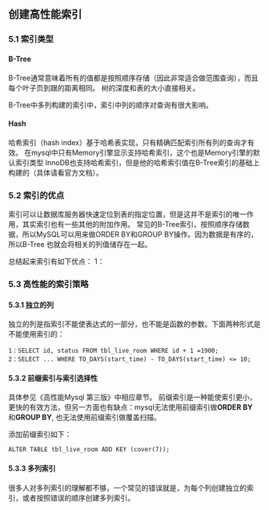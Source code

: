##  创建高性能索引
### 5.1 索引类型
#### B-Tree
B-Tree通常意味着所有的值都是按照顺序存储（因此非常适合做范围查询），而且每个叶子页到跟的距离相同。
树的深度和表的大小直接相关。

B-Tree中多列构建的索引中，索引中列的顺序对查询有很大影响。

#### Hash
哈希索引（hash index）基于哈希表实现，只有精确匹配索引所有列的查询才有效。
在mysql中只有Memory引擎显示支持哈希索引，这个也是Memory引擎的默认索引类型
InnoDB也支持哈希索引，但是他的哈希索引值在B-Tree索引的基础上构建的（具体请看官方文档）。

### 5.2 索引的优点
索引可以让数据库服务器快速定位到表的指定位置，但是这并不是索引的唯一作用，其实索引也有一些其他的附加作用。
常见的B-Tree索引，按照顺序存储数据，所以MySQL可以用来做ORDER BY和GROUP BY操作。因为数据是有序的，所以B-Tree
也就会将相关的列值储存在一起。

总结起来索引有如下优点：
1：
### 5.3 高性能的索引策略

#### 5.3.1 独立的列
独立的列是指索引不能使表达式的一部分，也不能是函数的参数。下面两种形式是不能使用索引的：
```
1：SELECT id, status FROM tbl_live_room WHERE id + 1 =1900;
2：SELECT ... WHERE TO_DAYS(start_time) - TO_DAYS(start_time) <= 10;
```
#### 5.3.2 前缀索引与索引选择性
具体参见《高性能Mysql 第三版》中相应章节。
前缀索引是一种能使索引更小，更快的有效方法，但另一方面也有缺点：mysql无法使用前缀索引做**ORDER BY** 和**GROUP BY**,
也无法使用前缀索引做覆盖扫描。

添加前缀索引如下：
```
ALTER TABLE tbl_live_room ADD KEY (cover(7));
```
#### 5.3.3 多列索引
很多人对多列索引的理解都不够，一个常见的错误就是，为每个列创建独立的索引，或者按照错误的顺序创建多列索引。

